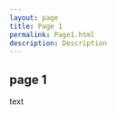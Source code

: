 ```yaml
---
layout: page
title: Page 1
permalink: Page1.html
description: Description
---
```



## page 1

text 
